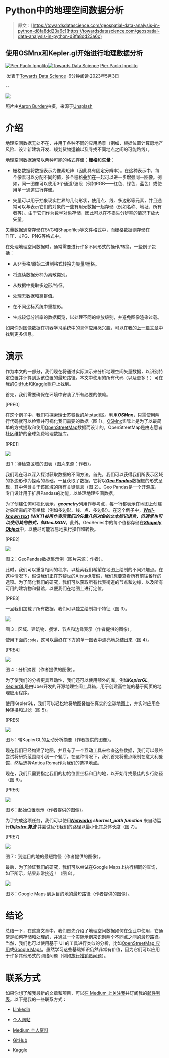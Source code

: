 # Python中的地理空间数据分析

> 原文：[https://towardsdatascience.com/geospatial-data-analysis-in-python-d8fa8dd23a6c](https://towardsdatascience.com/geospatial-data-analysis-in-python-d8fa8dd23a6c)

## 使用OSMnx和Kepler.gl开始进行地理数据分析

[](https://pierpaoloippolito28.medium.com/?source=post_page-----d8fa8dd23a6c--------------------------------)[![Pier Paolo Ippolito](../Images/981abb84149adab275473b76bdbde66f.png)](https://pierpaoloippolito28.medium.com/?source=post_page-----d8fa8dd23a6c--------------------------------)[](https://towardsdatascience.com/?source=post_page-----d8fa8dd23a6c--------------------------------)[![Towards Data Science](../Images/a6ff2676ffcc0c7aad8aaf1d79379785.png)](https://towardsdatascience.com/?source=post_page-----d8fa8dd23a6c--------------------------------) [Pier Paolo Ippolito](https://pierpaoloippolito28.medium.com/?source=post_page-----d8fa8dd23a6c--------------------------------)

·发表于[Towards Data Science](https://towardsdatascience.com/?source=post_page-----d8fa8dd23a6c--------------------------------) ·6分钟阅读·2023年5月3日

--

![](../Images/be6e1af4ad9aced3d0d8e7b54d7033c3.png)

照片由[Aaron Burden](https://unsplash.com/@aaronburden?utm_source=medium&utm_medium=referral)拍摄，来源于[Unsplash](https://unsplash.com/?utm_source=medium&utm_medium=referral)

# 介绍

地理空间数据无处不在，并用于各种不同的应用场景（例如，根据位置计算房地产风险、设计新建筑开发、规划货物运输以及寻找不同地点之间的可能路线）。

地理空间数据通常以两种可能的格式存储：**栅格**和**矢量**：

+   栅格数据将数据表示为像素矩阵（因此具有固定分辨率）。在这种表示中，每个像素可以分配不同的值，多个栅格叠加在一起可以进一步增强同一图像。例如，同一图像可以使用3个通道/波段（例如RGB——红色、绿色、蓝色）或使用单一通道进行存储。

+   矢量可以用于抽象现实世界的几何形状，使用点、线、多边形等元素，并且通常可以与表示它们的对象的一些有用元数据一起存储（例如名称、地址、所有者等）。由于它们作为数学对象存储，因此可以在不损失分辨率的情况下放大矢量。

矢量数据通常存储在SVG和Shapefiles等文件格式中，而栅格数据则存储在TIFF、JPG、PNG等格式中。

在处理地理空间数据时，通常需要进行许多不同形式的操作/转换，一些例子包括：

+   从非表格/原始二进制格式转换为矢量/栅格。

+   将连续数据分桶为离散类别。

+   从数据中提取多边形/特征。

+   处理无数据和离群值。

+   在不同坐标系统中重投影。

+   生成较低分辨率的数据概览，以处理不同的缩放级别，并避免图像渲染过载。

如果你对图像数据在机器学习系统中的具体应用感兴趣，可以在[我的上一篇文章](https://pierpaolo28.github.io/blog/blog39/)中找到更多信息。

# 演示

作为本文的一部分，我们现在将通过实际演示来分析地理空间矢量数据，以识别特定位置并计算到达该位置的最短路径。本文中使用的所有代码（以及更多！）可在[我的GitHub](https://github.com/pierpaolo28)和[Kaggle账户](https://www.kaggle.com/pierpaolo28)上找到。

首先，我们需要确保在环境中安装了所有必要的依赖。

[PRE0]

在这个例子中，我们将探索瑞士苏黎世的Altstadt区。利用***OSMnx***，只需使用两行代码就可以检索并可视化我们需要的数据（图 1）。[OSMnx](https://osmnx.readthedocs.io/en/stable/)实际上是为了以最简单的方式提取和使用[OpenStreetMap](https://www.openstreetmap.org/#map=6/42.088/12.564)数据而设计的。OpenStreetMap是由志愿者社区维护的全球免费地理数据库。

[PRE1]

![](../Images/34f5554f3604074c0383ecda62ec460b.png)

图 1：待检查区域的图表（图片来源：作者）。

我们现在可以深入探讨获取数据的不同方法。首先，我们可以获得我们所表示区域的多边形作为探索的基础。一旦获取了数据，它将以[***Geo Pandas***](https://geopandas.org/en/stable/)数据框的形式呈现，其中包含关于该区域的所有关键信息（图 2）。Geo Pandas是一个开源库，专门设计用于扩展Pandas的功能，以处理地理空间数据。

为了创建任何可视化表示，***geometry***列用作参考点，每一行都表示在地图上创建对象所需的所有坐标（例如多边形、线、点、多边形）。在这个例子中，[***Well-known text***](https://en.wikipedia.org/wiki/Well-known_text_representation_of_geometry) ***(WKT)***被用作表示我们的矢量几何对象的文本标记语言，但通常也可以使用其他格式，如***GeoJSON***。此外，GeoSeries中的每个值都存储在[***Shapely Object***](https://shapely.readthedocs.io/en/stable/manual.html)中，以便尽可能容易地执行操作和转换。

[PRE2]

![](../Images/a1aaf62b167607f8df8d8fc8d1749361.png)

图 2：GeoPandas数据集示例（图片来源：作者）。

此时，我们可以重复相同的程序，以检索我们希望在地图上绘制的不同兴趣点。在这种情况下，假设我们正在苏黎世的Altstadt度假，我们想要查看所有前往餐厅的选项。为了简化我们的研究，我们可以获取所有代表街道的节点和边缘，以及所有可用的建筑物和餐馆，以便我们在地图上进行定位。

[PRE3]

一旦我们加载了所有数据，我们可以独立绘制每个特征（图 3）。

![](../Images/59c1d595bf74705f2afca872944e1895.png)

图 3：区域、建筑物、餐馆、节点和边缘表示（作者提供的图像）。

使用下面的`code`，这可以最终在下方的单一图表中漂亮地总结出来（图 4）。

[PRE4]

![](../Images/a24f7bf194ca598f4f9adc6430bcde32.png)

图 4：分析摘要（作者提供的图像）。

为了使我们的分析更具互动性，我们还可以使用额外的库，例如***KeplerGL***。[KeplerGL](https://kepler.gl/)是由Uber开发的开源地理空间工具箱，用于创建高性能的基于网页的地理应用程序。

使用KeplerGL，我们可以轻松地将地图叠加在真实的全球地图上，并实时应用各种转换和过滤（图 5）。

[PRE5]

![](../Images/29c2c7d66694442d57677ef0e690d4ce.png)

图 5：带KaplerGL的互动分析摘要（作者提供的图像）。

现在我们已经构建了地图，并且有了一个互动工具来检查这些数据，我们可以最终尝试将研究范围缩小到一个餐厅。在这种情况下，我们首先将重点限制在意大利餐馆，然后选择Antica Roma作为我们的选择地点。

现在，我们只需要指定我们的初始位置坐标和目的地，以开始寻找最佳的步行路径（图 6）。

[PRE6]

![](../Images/3e85ce14add8b05d0d4c8eebedb432fc.png)

图 6：起始位置表示（作者提供的图像）。

为了完成这项任务，我们可以使用[***Networkx***](https://networkx.org/) ***shortest_path function*** 来自动运行[***Dijkstra 算法***](https://en.wikipedia.org/wiki/Dijkstra%27s_algorithm) 并尝试优化我们的路径以最小化其总体长度（图 7）。

[PRE7]

![](../Images/71664899de676542a6c669f275b5949f.png)

图 7：到达目的地的最短路径（作者提供的图像）。

最后，为了验证我们的研究，我们可以尝试在Google Maps上执行相同的查询，如下所示，结果非常接近！（图 8）。

![](../Images/1909937f2009a0d8eb4dc676bb8fc5d6.png)

图 8：Google Maps 到达目的地的最短路径（作者提供的图像）。

# 结论

总结一下，在这篇文章中，我们首先介绍了地理空间数据如何在企业中使用，它通常是如何存储和处理的，并通过一个实际示例来识别两个不同点之间的最短路径。当然，我们也可以使用基于 UI 的工具进行类似的分析，比如[OpenStreetMap 应用](https://www.openstreetmap.org/#map=14/47.3408/8.5400)或[Google Maps](https://www.google.ch/maps/)，虽然学习这些基础知识仍然非常有价值，因为它们可以应用于许多其他形式的网络问题（例如[旅行推销员问题](https://en.wikipedia.org/wiki/Travelling_salesman_problem)）。

# 联系方式

如果你想了解我最新的文章和项目，可以[在 Medium 上关注我](https://pierpaoloippolito28.medium.com/subscribe)并订阅我的[邮件列表](http://eepurl.com/gwO-Dr)。以下是我的一些联系方式：

+   [Linkedin](https://uk.linkedin.com/in/pier-paolo-ippolito-202917146)

+   [个人网站](https://pierpaolo28.github.io/)

+   [Medium 个人资料](https://towardsdatascience.com/@pierpaoloippolito28)

+   [GitHub](https://github.com/pierpaolo28)

+   [Kaggle](https://www.kaggle.com/pierpaolo28)
